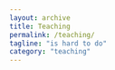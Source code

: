 ```yaml
---
layout: archive
title: Teaching
permalink: /teaching/
tagline: "is hard to do"
category: "teaching"
---
```

